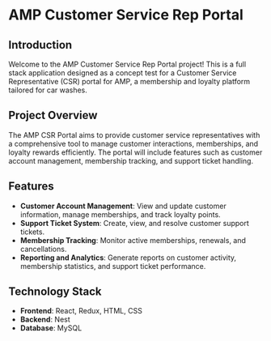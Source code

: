 # AMP Customer Service Rep Portal

## Introduction

Welcome to the AMP Customer Service Rep Portal project! This is a full stack application designed as a concept test for a Customer Service Representative (CSR) portal for AMP, a membership and loyalty platform tailored for car washes.

## Project Overview

The AMP CSR Portal aims to provide customer service representatives with a comprehensive tool to manage customer interactions, memberships, and loyalty rewards efficiently. The portal will include features such as customer account management, membership tracking, and support ticket handling.

## Features

- **Customer Account Management**: View and update customer information, manage memberships, and track loyalty points.
- **Support Ticket System**: Create, view, and resolve customer support tickets.
- **Membership Tracking**: Monitor active memberships, renewals, and cancellations.
- **Reporting and Analytics**: Generate reports on customer activity, membership statistics, and support ticket performance.

## Technology Stack

- **Frontend**: React, Redux, HTML, CSS
- **Backend**: Nest
- **Database**: MySQL
